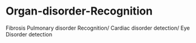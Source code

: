 # Organ-disorder-Recognition
Fibrosis Pulmonary disorder Recognition/ Cardiac disorder detection/ Eye Disorder detection

